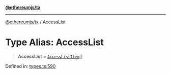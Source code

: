 [**@ethereumjs/tx**](../README.md)

***

[@ethereumjs/tx](../README.md) / AccessList

# Type Alias: AccessList

> **AccessList** = [`AccessListItem`](AccessListItem.md)[]

Defined in: [types.ts:590](https://github.com/ethereumjs/ethereumjs-monorepo/blob/master/packages/tx/src/types.ts#L590)

